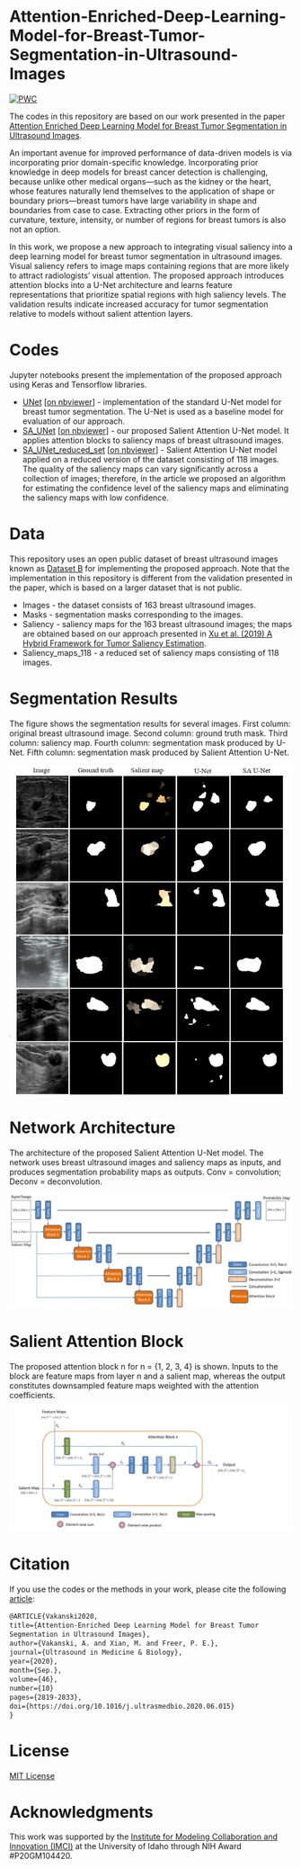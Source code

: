 # Attention-Enriched-Deep-Learning-Model-for-Breast-Tumor-Segmentation-in-Ultrasound-Images

[![PWC](https://img.shields.io/endpoint.svg?url=https://paperswithcode.com/badge/attention-enriched-deep-learning-model-for/lesion-segmentation-on-bus-2017-dataset-b)](https://paperswithcode.com/sota/lesion-segmentation-on-bus-2017-dataset-b?p=attention-enriched-deep-learning-model-for)

The codes in this repository are based on our work presented in the paper <a href="https://arxiv.org/abs/1910.08978">Attention Enriched Deep Learning Model for Breast Tumor Segmentation in Ultrasound Images</a>. 

An important avenue for improved performance of data-driven models is via incorporating prior domain-specific knowledge. Incorporating prior knowledge in deep models for breast cancer detection is challenging, because unlike other medical organs—such as the kidney or the heart, whose features naturally lend themselves to the application of shape or boundary priors—breast tumors have large variability in shape and boundaries from case to case. Extracting other priors in the form of curvature, texture, intensity, or number of regions for breast tumors is also not an option.

In this work, we propose a new approach to integrating visual saliency into a deep learning model for breast tumor segmentation in ultrasound images. Visual saliency refers to image maps containing regions that are more likely to attract radiologists’ visual attention. The proposed approach introduces attention blocks into a
U-Net architecture and learns feature representations that prioritize spatial regions with high saliency levels. The validation results indicate increased accuracy for tumor segmentation relative to models without salient attention layers.

# Codes
Jupyter notebooks present the implementation of the proposed approach using Keras and Tensorflow libraries.
* <a href="Codes/UNet.ipynb">UNet</a> [<a href="https://nbviewer.jupyter.org/github/avakanski/Attention-Enriched-Deep-Learning-Model-for-Breast-Tumor-Segmentation/blob/main/Codes/UNet.ipynb">on nbviewer</a>] - implementation of the standard U-Net model for breast tumor segmentation. The U-Net is used as a baseline model for evaluation of our approach.
* <a href="Codes/SA_UNet.ipynb">SA_UNet</a> [<a href="https://nbviewer.jupyter.org/github/avakanski/Attention-Enriched-Deep-Learning-Model-for-Breast-Tumor-Segmentation/blob/main/Codes/SA_UNet.ipynb">on nbviewer</a>] - our proposed Salient Attention U-Net model. It applies attention blocks to saliency maps of breast ultrasound images. 
* <a href="Codes/SA_UNet_reduced_set.ipynb">SA_UNet_reduced_set</a> [<a href="https://nbviewer.jupyter.org/github/avakanski/Attention-Enriched-Deep-Learning-Model-for-Breast-Tumor-Segmentation/blob/main/Codes/SA_UNet_reduced_set.ipynb">on nbviewer</a>] - Salient Attention U-Net model applied on a reduced version of the dataset consisting of 118 images. The quality of the saliency maps can vary significantly across a collection of images; therefore, in the article we proposed an algorithm for estimating the confidence level of the saliency maps and eliminating the saliency maps with low confidence.

# Data
This repository uses an open public dataset of breast ultrasound images known as <a href="https://ieeexplore.ieee.org/document/8003418">Dataset B</a> for implementing the proposed approach. Note that the implementation in this repository is different from the validation presented in the paper, which is based on a larger dataset that is not public. 
* Images - the dataset consists of 163 breast ultrasound images.
* Masks - segmentation masks corresponding to the images.
* Saliency - saliency maps for the 163 breast ultrasound images; the maps are obtained based on our approach presented in <a href="https://ieeexplore.ieee.org/document/8545599">Xu et al. (2019) A Hybrid Framework for Tumor Saliency Estimation</a>.
* Saliency_maps_118 - a reduced set of saliency maps consisting of 118 images.

# Segmentation Results
The figure shows the segmentation results for several images. First column: original breast ultrasound image. Second column: ground truth mask. Third
column: saliency map. Fourth column: segmentation mask produced by U-Net. Fifth column: segmentation mask produced by Salient Attention U-Net.

<p align="center">
  <img width="720" src="Figures/figure_with_results.jpg">
</p>

# Network Architecture
The architecture of the proposed Salient Attention U-Net model. The network uses breast ultrasound images and saliency maps as inputs, and produces segmentation probability maps as outputs. Conv = convolution; Deconv = deconvolution.

![SA-UNet Architecture](Figures/model.jpg)

# Salient Attention Block
The proposed attention block n for n = {1, 2, 3, 4} is shown. Inputs to the block are feature maps from layer n and a salient map, whereas the output constitutes downsampled feature maps weighted with the attention coefficients.

![Attention Block](Figures/attention_block.jpg)

# Citation
If you use the codes or the methods in your work, please cite the following <a href="https://www.sciencedirect.com/science/article/abs/pii/S0301562920302878">article</a>:   

    @ARTICLE{Vakanski2020,
    title={Attention-Enriched Deep Learning Model for Breast Tumor Segmentation in Ultrasound Images},
    author={Vakanski, A. and Xian, M. and Freer, P. E.},
    journal={Ultrasound in Medicine & Biology}, 
    year={2020},
    month={Sep.},
    volume={46},
    number={10}
    pages={2819-2833},
    doi={https://doi.org/10.1016/j.ultrasmedbio.2020.06.015}
    }

# License
<a href="License - MIT.txt">MIT License</a>


# Acknowledgments
This work was supported by the <a href="https://imci.uidaho.edu/get-involved/about-cmci/">Institute for Modeling Collaboration and Innovation (IMCI)</a> at the University of Idaho through NIH Award #P20GM104420.
